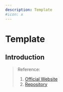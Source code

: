 ```yaml
---
description: Template
#icon: x
---
```


# Template

## Introduction



> Reference:
> 1. [Official Website]()
> 2. [Repository]()
